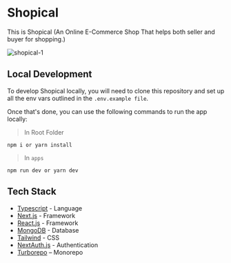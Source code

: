 # Shopical

This is Shopical (An Online E-Commerce Shop That helps both seller and buyer for shopping.)

![shopical-1](https://github.com/snehil-githubrepository/Shopical/assets/69778988/86707dad-d92d-44f4-92c4-61ec7178c1eb)

## Local Development 

To develop Shopical locally, you will need to clone this repository and set up all the env vars outlined in the `.env.example file`.

Once that's done, you can use the following commands to run the app locally:

> In Root Folder
```
npm i or yarn install
```
> In `apps`
```
npm run dev or yarn dev
```

## Tech Stack

- [Typescript](https://www.typescriptlang.org/) - Language
- [Next.js](https://nextjs.org/) - Framework
- [React.js](https://react.dev/) - Framework
- [MongoDB](https://www.mongodb.com/docs/) - Database
- [Tailwind](https://tailwindcss.com/) - CSS
- [NextAuth.js](https://next-auth.js.org/) - Authentication
- [Turborepo](https://turbo.build/repo) – Monorepo
